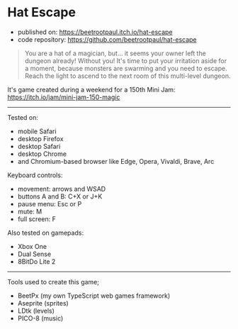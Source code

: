 # Hat Escape

- published on: https://beetrootpaul.itch.io/hat-escape
- code repository: https://github.com/beetrootpaul/hat-escape

> You are a hat of a magician, but… it seems your owner left the dungeon already! Without you! It's time to put your irritation aside for a moment, because monsters are swarming and you need to escape. Reach the light to ascend to the next room of this multi-level dungeon. 

It's game created during a weekend for a 150th Mini Jam: https://itch.io/jam/mini-jam-150-magic

---

Tested on:
- mobile Safari
- desktop Firefox
- desktop Safari
- desktop Chrome
- and Chromium-based browser like Edge, Opera, Vivaldi, Brave, Arc

Keyboard controls:
- movement: arrows and WSAD
- buttons A and B: C+X or J+K
- pause menu: Esc or P
- mute: M
- full screen: F

Also tested on gamepads:
- Xbox One
- Dual Sense
- 8BitDo Lite 2

---

Tools used to create this game;

- BeetPx (my own TypeScript web games framework)
- Aseprite (sprites)
- LDtk (levels)
- PICO-8 (music)
